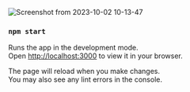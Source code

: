 ![Screenshot from 2023-10-02 10-13-47](https://github.com/Rajkumarkanthasamy/vehicle-management-system/assets/143165337/0bad03e8-8fbe-42a1-b3c8-fe22c8947b7c)


### `npm start`

Runs the app in the development mode.\
Open [http://localhost:3000](http://localhost:3000) to view it in your browser.

The page will reload when you make changes.\
You may also see any lint errors in the  console.


